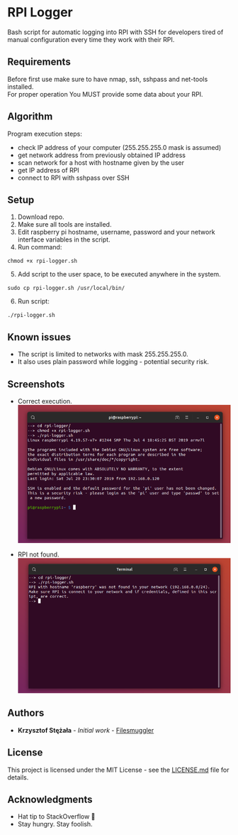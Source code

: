 # RPI Logger
Bash script for automatic logging into RPI with SSH for developers tired of manual configuration every time they work with their RPI.

## Requirements 
Before first use make sure to have nmap, ssh, sshpass and net-tools installed.  
For proper operation You MUST provide some data about your RPI.

## Algorithm
Program execution steps:
  - check IP address of your computer (255.255.255.0 mask is assumed)
  - get network address from previously obtained IP address
  - scan network for a host with hostname given by the user
  - get IP address of RPI 
  - connect to RPI with sshpass over SSH

## Setup

1. Download repo.
2. Make sure all tools are installed.
3. Edit raspberry pi hostname, username, password and your network interface variables in the script.
4. Run command:
```
chmod +x rpi-logger.sh
```
5. Add script to the user space, to be executed anywhere in the system.
```
sudo cp rpi-logger.sh /usr/local/bin/
```
6. Run script:
```
./rpi-logger.sh
```

## Known issues

- The script is limited to networks with mask 255.255.255.0.
- It also uses plain password while logging - potential security risk.

## Screenshots
* Correct execution. ![RPI Logger Execution](screenshots/rpi-logger-1.png)

* RPI not found. ![RPI Logger Error](screenshots/rpi-logger-2.png)

## Authors

* **Krzysztof Stężała** - *Initial work* - [Filesmuggler](https://github.com/filesmuggler)

## License

This project is licensed under the MIT License - see the [LICENSE.md](LICENSE.md) file for details.

## Acknowledgments

* Hat tip to StackOverflow 🎩
* Stay hungry. Stay foolish.

